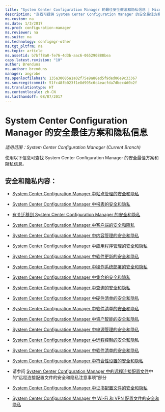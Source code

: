 ```yaml
---
title: "System Center Configuration Manager 的最佳安全做法和隐私信息 | Microsoft Docs"
description: "查找可提供 System Center Configuration Manager 的安全最佳方案和隐私信息的资源。"
ms.custom: na
ms.date: 1/3/2017
ms.prod: configuration-manager
ms.reviewer: na
ms.suite: na
ms.technology: configmgr-other
ms.tgt_pltfrm: na
ms.topic: article
ms.assetid: b7bff8a0-fe76-4d3b-aac6-065290888bea
caps.latest.revision: "10"
author: Brenduns
ms.author: brenduns
manager: angrobe
ms.openlocfilehash: 135a30085a1a02f75e9a88ed5f9ded06e9c33367
ms.sourcegitcommit: 51fc48fb023f1e8d995c6c4eacfda7dbec4d0b2f
ms.translationtype: HT
ms.contentlocale: zh-CN
ms.lasthandoff: 08/07/2017
---
```

# <a name="security-best-practices-and-privacy-information-for-system-center-configuration-manager"></a>System Center Configuration Manager 的安全最佳方案和隐私信息

*适用范围：System Center Configuration Manager (Current Branch)*

使用以下信息可查找 System Center Configuration Manager 的安全最佳方案和隐私信息。  

## <a name="security-and-privacy-content"></a>安全和隐私内容：  

-   [System Center Configuration Manager 中站点管理的安全和隐私](../../../core/plan-design/hierarchy/security-and-privacy-for-site-administration.md)  

-   [System Center Configuration Manager 中报表的安全和隐私](../../../core/servers/manage/security-and-privacy-for-reporting.md)  

-   [有关迁移到 System Center Configuration Manager 的安全和隐私](../../../core/migration/security-and-privacy-for-migration.md)  

-   [System Center Configuration Manager 中客户端的安全和隐私](../../../core/clients/deploy/plan/security-and-privacy-for-clients.md)  

-   [System Center Configuration Manager 中内容管理的安全和隐私](../../../core/plan-design/hierarchy/security-and-privacy-for-content-management.md)  

-   [System Center Configuration Manager 中应用程序管理的安全和隐私](../../../apps/plan-design/security-and-privacy-for-application-management.md)  

-   [System Center Configuration Manager 中软件更新的安全和隐私](../../../sum/plan-design/security-and-privacy-for-software-updates.md)  

-   [System Center Configuration Manager 中操作系统部署的安全和隐私](../../../osd/plan-design/security-and-privacy-for-operating-system-deployment.md)  

-   [System Center Configuration Manager 中集合的安全和隐私](../../../core/clients/manage/collections/security-and-privacy-for-collections.md)  

-   [System Center Configuration Manager 中查询的安全和隐私](../../../core/servers/manage/security-and-privacy-for-queries.md)  

-   [System Center Configuration Manager 中硬件清单的安全和隐私](../../../core/clients/manage/inventory/security-and-privacy-for-hardware-inventory.md)  

-   [System Center Configuration Manager 中软件清单的安全和隐私](../../../core/clients/manage/inventory/security-and-privacy-for-software-inventory.md)  

-   [System Center Configuration Manager 中资产智能的安全和隐私](../../../core/clients/manage/asset-intelligence/security-and-privacy-for-asset-intelligence.md)  

-   [System Center Configuration Manager 中电源管理的安全和隐私](../../../core/clients/manage/power/security-and-privacy-for-power-management.md)  

-   [System Center Configuration Manager 中远程控制的安全和隐私](../../../core/clients/manage/remote-control/security-and-privacy-for-remote-control.md)  

-   [System Center Configuration Manager 中软件清单的安全和隐私](../../../core/clients/manage/inventory/security-and-privacy-for-software-inventory.md)  

-   [System Center Configuration Manager 中符合性设置的安全和隐私](../../../compliance/plan-design/security-and-privacy-for-compliance-settings.md)  

-   请参阅 [System Center Configuration Manager 中的远程连接配置文件](/sccm/compliance/deploy-use/create-remote-connection-profiles)中的“远程连接配置文件的安全和隐私注意事项”部分  

-   [System Center Configuration Manager 中证书配置文件的安全和隐私](../../../protect/plan-design/security-and-privacy-for-certificate-profiles.md)  

-   [System Center Configuration Manager 中 Wi-Fi 和 VPN 配置文件的安全和隐私](../../../protect/plan-design/security-and-privacy-for-wifi-vpn-profiles.md)  
